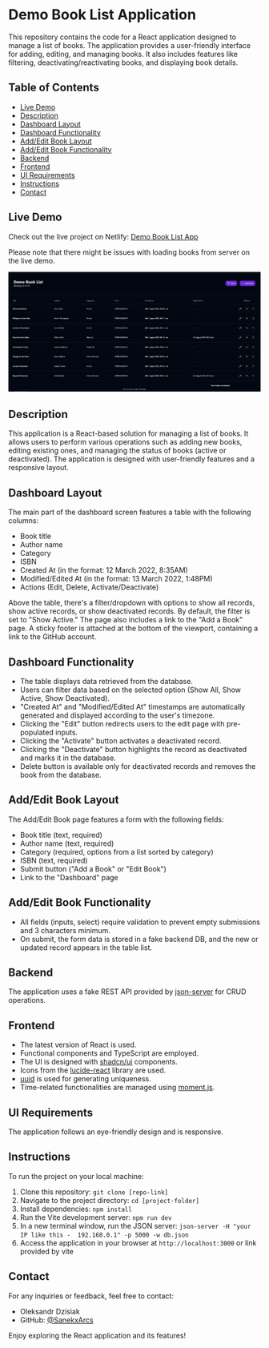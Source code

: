 # Demo Book List Application

This repository contains the code for a React application designed to manage a list of books. The application provides a user-friendly interface for adding, editing, and managing books. It also includes features like filtering, deactivating/reactivating books, and displaying book details.

## Table of Contents

- [Live Demo](#live-demo)
- [Description](#description)
- [Dashboard Layout](#dashboard-layout)
- [Dashboard Functionality](#dashboard-functionality)
- [Add/Edit Book Layout](#addedit-book-layout)
- [Add/Edit Book Functionality](#addedit-book-functionality)
- [Backend](#backend)
- [Frontend](#frontend)
- [UI Requirements](#ui-requirements)
- [Instructions](#instructions)
- [Contact](#contact)

## Live Demo

Check out the live project on Netlify: [Demo Book List App](https://main--demo-book-list.netlify.app/)

Please note that there might be issues with loading books from server on the live demo.


[![Watch the video](https://github.com/SanekxArcs/Demo-Book-list/blob/main/src/assets/screenshot.png?raw=true)](https://github.com/SanekxArcs/Demo-Book-list/blob/main/src/assets/video.mp4)


## Description

This application is a React-based solution for managing a list of books. It allows users to perform various operations such as adding new books, editing existing ones, and managing the status of books (active or deactivated). The application is designed with user-friendly features and a responsive layout.

## Dashboard Layout

The main part of the dashboard screen features a table with the following columns:

- Book title
- Author name
- Category
- ISBN
- Created At (in the format: 12 March 2022, 8:35AM)
- Modified/Edited At (in the format: 13 March 2022, 1:48PM)
- Actions (Edit, Delete, Activate/Deactivate)

Above the table, there's a filter/dropdown with options to show all records, show active records, or show deactivated records. By default, the filter is set to "Show Active." The page also includes a link to the "Add a Book" page. A sticky footer is attached at the bottom of the viewport, containing a link to the GitHub account.

## Dashboard Functionality

- The table displays data retrieved from the database.
- Users can filter data based on the selected option (Show All, Show Active, Show Deactivated).
- "Created At" and "Modified/Edited At" timestamps are automatically generated and displayed according to the user's timezone.
- Clicking the "Edit" button redirects users to the edit page with pre-populated inputs.
- Clicking the "Activate" button activates a deactivated record.
- Clicking the "Deactivate" button highlights the record as deactivated and marks it in the database.
- Delete button is available only for deactivated records and removes the book from the database.

## Add/Edit Book Layout

The Add/Edit Book page features a form with the following fields:

- Book title (text, required)
- Author name (text, required)
- Category (required, options from a list sorted by category)
- ISBN (text, required)
- Submit button ("Add a Book" or "Edit Book")
- Link to the "Dashboard" page

## Add/Edit Book Functionality

- All fields (inputs, select) require validation to prevent empty submissions and 3 characters minimum.
- On submit, the form data is stored in a fake backend DB, and the new or updated record appears in the table list.

## Backend

The application uses a fake REST API provided by [json-server](https://github.com/typicode/json-server) for CRUD operations.

## Frontend

- The latest version of React is used.
- Functional components and TypeScript are employed.
- The UI is designed with [shadcn/ui](https://ui.shadcn.com/) components.
- Icons from the [lucide-react](https://lucide.dev/) library are used.
- [uuid](https://www.npmjs.com/package/uuid) is used for generating uniqueness.
- Time-related functionalities are managed using [moment.js](https://momentjs.com/).

## UI Requirements

The application follows an eye-friendly design and is responsive.

## Instructions

To run the project on your local machine:

1. Clone this repository: `git clone [repo-link]`
2. Navigate to the project directory: `cd [project-folder]`
3. Install dependencies: `npm install`
4. Run the Vite development server: `npm run dev`
5. In a new terminal window, run the JSON server: `json-server -H "your IP like this -  192.168.0.1" -p 5000 -w db.json`
6. Access the application in your browser at `http://localhost:3000` or link provided by vite

## Contact

For any inquiries or feedback, feel free to contact:

- Oleksandr Dzisiak
- GitHub: [@SanekxArcs](https://github.com/SanekxArcs)

Enjoy exploring the React application and its features!